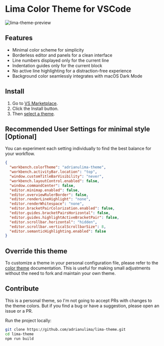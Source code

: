 # Lima Color Theme for VSCode

![lima-theme-preview](https://github.com/adrianulima/lima-theme/blob/main/assets/lima-theme-preview.png?raw=true)

## Features

- Minimal color scheme for simplicity
- Borderless editor and panels for a clean interface
- Line numbers displayed only for the current line
- Indentation guides only for the current block
- No active line highlighting for a distraction-free experience
- Background color seamlessly integrates with macOS Dark Mode

## Install

1. Go to [VS Marketplace](https://marketplace.visualstudio.com/items?itemName=AdrianoLima.adrianulima-theme).
2. Click the Install button.
3. Then [select a theme](https://code.visualstudio.com/docs/getstarted/themes#_selecting-the-color-theme).

## Recommended User Settings for minimal style [Optional]

You can experiment each setting individually to find the best balance for your workflow.

```json
{
  "workbench.colorTheme": "adrianulima-theme",
  "workbench.activityBar.location": "top",
  "window.customTitleBarVisibility": "never",
  "workbench.layoutControl.enabled": false,
  "window.commandCenter": false,
  "editor.minimap.enabled": false,
  "editor.overviewRulerBorder": false,
  "editor.renderLineHighlight": "none",
  "editor.renderWhitespace": "none",
  "editor.bracketPairColorization.enabled": false,
  "editor.guides.bracketPairsHorizontal": false,
  "editor.guides.highlightActiveBracketPair": false,
  "editor.scrollbar.horizontal": "hidden",
  "editor.scrollbar.verticalScrollbarSize": 8,
  "editor.semanticHighlighting.enabled": false
}
```

## Override this theme

To customize a theme in your personal configuration file, please refer to the [color theme](https://code.visualstudio.com/api/extension-guides/color-theme) documentation. This is useful for making small adjustments without the need to fork and maintain your own theme.

## Contribute

This is a personal theme, so I'm not going to accept PRs with changes to the theme colors. But if you find a bug or have a suggestion, please open an issue or a PR.

Run the project locally:

```bash
git clone https://github.com/adrianulima/lima-theme.git
cd lima-theme
npm run build
```
